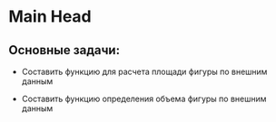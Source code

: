 # Main Head

## Основные задачи:

 * Составить функцию для расчета площади фигуры по внешним данным

 * Составить функцию определения объема фигуры по внешним данным
